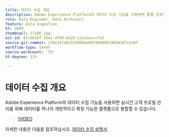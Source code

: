 ```yaml
---
title: 데이터 수집 개요
description: Adobe Experience Platform의 데이터 수집 기능을 사용하면 통합 프로필 관리를 위해 데이터를 하나의 개방적이고 확장 가능한 플랫폼으로 통합할 수 있습니다.
role: Data Engineer, Data Architect
feature: Data Ingestion
kt: 2699
thumbnail: 27106.jpg
exl-id: 8fcdb16f-26e1-4fb8-8e2b-1a1a3acccfe1
source-git-commit: 17be24fe619139056a69190b98610644387ca18f
workflow-type: tm+mt
source-wordcount: '73'
ht-degree: 12%

---
```


# 데이터 수집 개요

Adobe Experience Platform의 데이터 수집 기능을 사용하면 실시간 고객 프로필 관리를 위해 데이터를 하나의 개방적이고 확장 가능한 플랫폼으로 통합할 수 있습니다.

>[!VIDEO](https://video.tv.adobe.com/v/27106?quality=12&learn=on)

자세한 내용은 다음을 참조하십시오. [데이터 수집 설명서](https://experienceleague.adobe.com/docs/experience-platform/ingestion/home.html?lang=ko).
